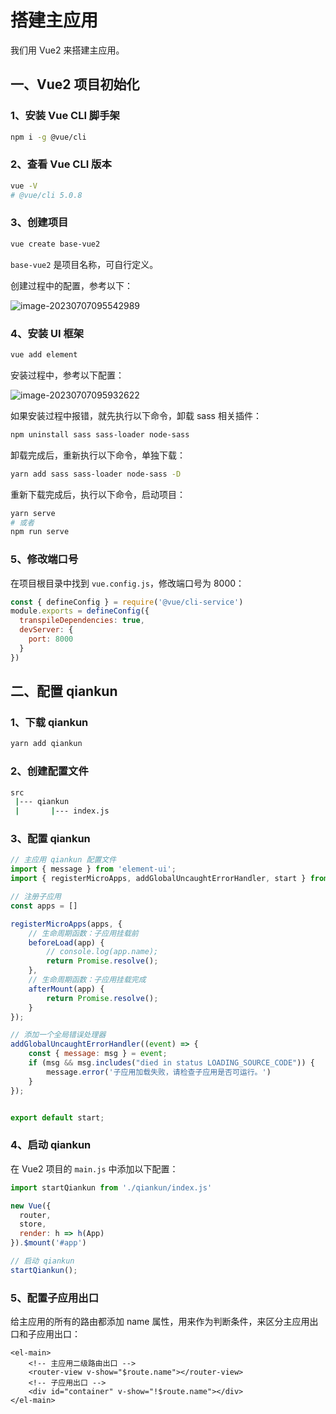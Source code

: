 # 搭建主应用

我们用 Vue2 来搭建主应用。

## 一、Vue2 项目初始化

### 1、安装 Vue CLI 脚手架

```bash
npm i -g @vue/cli
```

### 2、查看 Vue CLI 版本

```bash
vue -V
# @vue/cli 5.0.8
```

### 3、创建项目

```bash
vue create base-vue2
```

`base-vue2` 是项目名称，可自行定义。

创建过程中的配置，参考以下：

![image-20230707095542989](https://woniumd.oss-cn-hangzhou.aliyuncs.com/web/jianglan/20230707095543.png)

### 4、安装 UI 框架

```bash
vue add element
```

安装过程中，参考以下配置：

![image-20230707095932622](https://woniumd.oss-cn-hangzhou.aliyuncs.com/web/jianglan/20230707095932.png)

如果安装过程中报错，就先执行以下命令，卸载 sass 相关插件：

```bash
npm uninstall sass sass-loader node-sass
```

卸载完成后，重新执行以下命令，单独下载：

```bash
yarn add sass sass-loader node-sass -D
```

重新下载完成后，执行以下命令，启动项目：

```bash
yarn serve
# 或者
npm run serve
```

### 5、修改端口号

在项目根目录中找到 `vue.config.js`，修改端口号为 8000：

```js
const { defineConfig } = require('@vue/cli-service')
module.exports = defineConfig({
  transpileDependencies: true,
  devServer: {
    port: 8000
  }
})
```

## 二、配置 qiankun

### 1、下载 qiankun

```bash
yarn add qiankun
```

### 2、创建配置文件

```bash
src
 |--- qiankun
 |       |--- index.js
```

### 3、配置 qiankun

```js
// 主应用 qiankun 配置文件
import { message } from 'element-ui';
import { registerMicroApps, addGlobalUncaughtErrorHandler, start } from 'qiankun'

// 注册子应用
const apps = []

registerMicroApps(apps, {
    // 生命周期函数：子应用挂载前
    beforeLoad(app) {
        // console.log(app.name);
        return Promise.resolve();
    },
    // 生命周期函数：子应用挂载完成
    afterMount(app) {
        return Promise.resolve();
    }
});

// 添加一个全局错误处理器
addGlobalUncaughtErrorHandler((event) => {
    const { message: msg } = event;
    if (msg && msg.includes("died in status LOADING_SOURCE_CODE")) {
        message.error('子应用加载失败，请检查子应用是否可运行。')
    }
});


export default start;
```

### 4、启动 qiankun

在 Vue2 项目的 `main.js` 中添加以下配置：

```js
import startQiankun from './qiankun/index.js'

new Vue({
  router,
  store,
  render: h => h(App)
}).$mount('#app')

// 启动 qiankun
startQiankun();
```

### 5、配置子应用出口

给主应用的所有的路由都添加 name 属性，用来作为判断条件，来区分主应用出口和子应用出口：

```vue
<el-main>
    <!-- 主应用二级路由出口 -->
    <router-view v-show="$route.name"></router-view>
    <!-- 子应用出口 -->
    <div id="container" v-show="!$route.name"></div>
</el-main>
```




